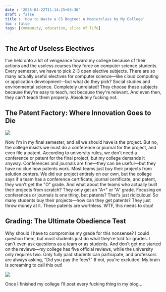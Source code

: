 ```yaml
---
date : '2025-04-22T11:14:25+05:30'
draft : false
title : 'How to Waste a CS Degree: A Masterclass by My College'
toc : false
tags: [community, education, slice of life]
---
```


## The Art of Useless Electives

I've held onto a lot of vengeance toward my college because of their actions and the useless courses they force on computer science students. Every semester, we have to pick 2-3 open elective subjects. There are so many actually useful electives for computer science—like cloud computing or application development—but what do they pick? Social studies and environmental science. Completely unrelated! They choose these subjects because they're easy to teach, not because they're relevant. And even then, they can't teach them properly. Absolutely fucking not.

## The Patent Factory: Where Innovation Goes to Die
![](https://i.imgflip.com/oz9n8.jpg?a484680)

Now I'm in my final semester, and all we should have is the project. But no, the college insists we must do a conference or journal for the project, and even file a patent. According to university rules, we don't need a conference or patent for the final project, but my college demands it anyway. Conferences and journals are fine—they can be useful—but they have no clue how patents work. Most teams just buy their projects from solution centers. We did our project entirely on our own, but the college says if a team has a conference certificate, journal certificate, and patent, they won't get the "O" grade. And what about the teams who actually built their projects from scratch? They only get an "A+" or "A" grade. Focusing on conferences or journals is one thing, but patents? That's just ridiculous! So many students buy their projects—how can they get patents? They just throw money at it. These patents are worthless. WTF, this needs to stop!


## Grading: The Ultimate Obedience Test

Why should I have to compromise my grade for this nonsense? I could question them, but most students just do what they're told for grades. I can't even ask questions as a team or as students. And don't get me started on the reviews—my college has five official reviews, while the university only requires two. Only fully paid students can participate, and professors are always asking, "Did you pay the fees?" If not, you're excluded. My brain is screaming to call this out!

![](https://pbs.twimg.com/media/Go_gK4_aUAAAooc?format=png&name=small)

Once I finished my college I'll post every fucking thing in my blog...